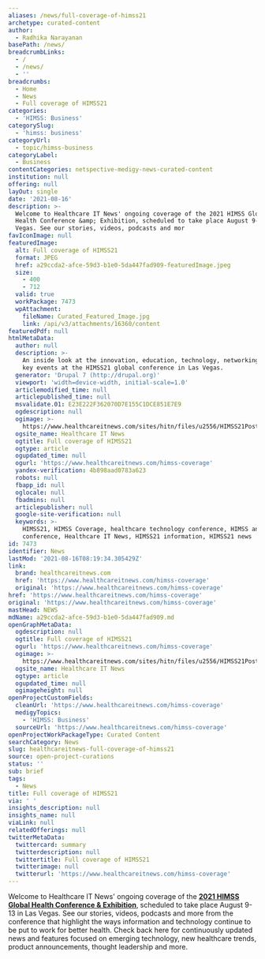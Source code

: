 ```yaml
---
aliases: /news/full-coverage-of-himss21
archetype: curated-content
author:
  - Radhika Narayanan
basePath: /news/
breadcrumbLinks:
  - /
  - /news/
  - ''
breadcrumbs:
  - Home
  - News
  - Full coverage of HIMSS21
categories:
  - 'HIMSS: Business'
categorySlug:
  - 'himss: business'
categoryUrl:
  - topic/himss-business
categoryLabel:
  - Business
contentCategories: netspective-medigy-news-curated-content
institution: null
offering: null
layOut: single
date: '2021-08-16'
description: >-
  Welcome to Healthcare IT News' ongoing coverage of the 2021 HIMSS Global
  Health Conference &amp; Exhibition, scheduled to take place August 9-13 in Las
  Vegas. See our stories, videos, podcasts and mor
favIconImage: null
featuredImage:
  alt: Full coverage of HIMSS21
  format: JPEG
  href: a29ccda2-afce-59d3-b1e0-5da447fad909-featuredImage.jpeg
  size:
    - 400
    - 712
  valid: true
  workPackage: 7473
  wpAttachment:
    fileName: Curated_Featured_Image.jpg
    link: /api/v3/attachments/16360/content
featuredPdf: null
htmlMetaData:
  author: null
  description: >-
    An inside look at the innovation, education, technology, networking, and the
    key events at the HIMSS21 global conference in Las Vegas.
  generator: 'Drupal 7 (http://drupal.org)'
  viewport: 'width=device-width, initial-scale=1.0'
  articlemodified_time: null
  articlepublished_time: null
  msvalidate.01: E23E222F362070D7E155C1DCE851E7E9
  ogdescription: null
  ogimage: >-
    https://www.healthcareitnews.com/sites/hitn/files/u2556/HIMSS21PosterFooter.jpg
  ogsite_name: Healthcare IT News
  ogtitle: Full coverage of HIMSS21
  ogtype: article
  ogupdated_time: null
  ogurl: 'https://www.healthcareitnews.com/himss-coverage'
  yandex-verification: 4b898aad0783a623
  robots: null
  fbapp_id: null
  oglocale: null
  fbadmins: null
  articlepublisher: null
  google-site-verification: null
  keywords: >-
    HIMSS21, HIMSS Coverage, healthcare technology conference, HIMSS annual
    conference, Healthcare IT News, HIMSS21 information, HIMSS21 news
id: 7473
identifier: News
lastMod: '2021-08-16T08:19:34.305429Z'
link:
  brand: healthcareitnews.com
  href: 'https://www.healthcareitnews.com/himss-coverage'
  original: 'https://www.healthcareitnews.com/himss-coverage'
href: 'https://www.healthcareitnews.com/himss-coverage'
original: 'https://www.healthcareitnews.com/himss-coverage'
mastHead: NEWS
mdName: a29ccda2-afce-59d3-b1e0-5da447fad909.md
openGraphMetaData:
  ogdescription: null
  ogtitle: Full coverage of HIMSS21
  ogurl: 'https://www.healthcareitnews.com/himss-coverage'
  ogimage: >-
    https://www.healthcareitnews.com/sites/hitn/files/u2556/HIMSS21PosterFooter.jpg
  ogsite_name: Healthcare IT News
  ogtype: article
  ogupdated_time: null
  ogimageheight: null
openProjectCustomFields:
  cleanUrl: 'https://www.healthcareitnews.com/himss-coverage'
  medigyTopics:
    - 'HIMSS: Business'
  sourceUrl: 'https://www.healthcareitnews.com/himss-coverage'
openProjectWorkPackageType: Curated Content
searchCategory: News
slug: healthcareitnews-full-coverage-of-himss21
source: open-project-curations
status: ''
sub: brief
tags:
  - News
title: Full coverage of HIMSS21
via: ' '
insights_description: null
insights_name: null
viaLink: null
relatedOfferings: null
twitterMetaData:
  twittercard: summary
  twitterdescription: null
  twittertitle: Full coverage of HIMSS21
  twitterimage: null
  twitterurl: 'https://www.healthcareitnews.com/himss-coverage'
---
```

<p>Welcome to Healthcare IT News' ongoing coverage of the <a href="https://www.himss.org/global-conference"><strong>2021 HIMSS Global Health Conference &amp; Exhibition</strong></a>, scheduled to take place August 9-13 in Las Vegas. See our stories, videos, podcasts and more from the conference that highlight the ways information and technology continue to be put to work for better health. Check back here for continuously updated news and features focused on emerging technology, new healthcare trends, product announcements, thought leadership and more.</p>